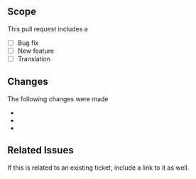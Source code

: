 ﻿## Scope
This pull request includes a

- [ ] Bug fix
- [ ] New feature
- [ ] Translation

## Changes
The following changes were made

-
-
-

## Related Issues
If this is related to an existing ticket, include a link to it as well.